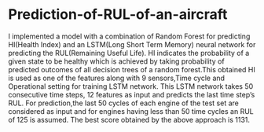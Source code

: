 # Prediction-of-RUL-of-an-aircraft
I implemented a model with a combination of ​Random Forest ​for predicting ​HI(​Health Index) and an ​LSTM​(Long Short Term Memory) neural network for predicting the ​RUL​(Remaining Useful Life). ​HI ​indicates the probability of a given state to be healthy which is achieved by taking probability of predicted outcomes of all decision trees of a random forest.This obtained HI is used as one of the features along with 9 sensors,Time cycle and Operational setting for training LSTM network. This LSTM network takes 50 consecutive time steps, 12 features as input and predicts the last time step’s RUL. For prediction,the last 50 cycles of each engine of the test set are considered as input  and for engines having less than 50 time cycles an RUL of 125 is assumed. The best score obtained by the above approach is ​1131​.
